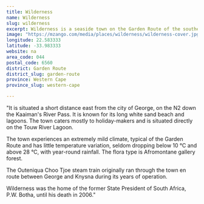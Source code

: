 ```yaml
---
title: Wilderness
name: Wilderness
slug: wilderness
excerpt: Wilderness is a seaside town on the Garden Route of the southern Cape in South Africa.
image: "https://mzango.com/media/places/wilderness/wilderness-cover.jpg"
longitude: 22.583333
latitude: -33.983333
website: na
area_code: 044
postal_code: 6560
district: Garden Route
district_slug: garden-route
province: Western Cape
province_slug: western-cape

---
```

"It is situated a short distance east from the city of George, on the N2 down the Kaaiman's River Pass. It is known for its long white sand beach and lagoons. The town caters mostly to holiday-makers and is situated directly on the Touw River Lagoon.

The town experiences an extremely mild climate, typical of the Garden Route and has little temperature variation, seldom dropping below 10 °C and above 28 °C, with year-round rainfall. The flora type is Afromontane gallery forest.

The Outeniqua Choo Tjoe steam train originally ran through the town en route between George and Knysna during its years of operation.

Wilderness was the home of the former State President of South Africa, P.W. Botha, until his death in 2006."